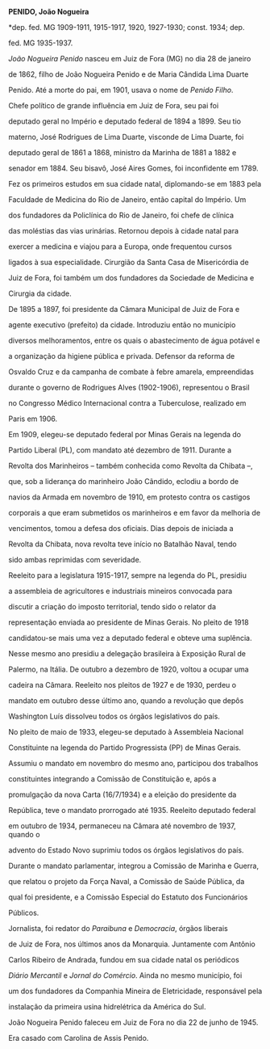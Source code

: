 **PENIDO, João Nogueira**



\*dep. fed. MG 1909-1911, 1915-1917, 1920, 1927-1930; const. 1934; dep.

fed. MG 1935-1937.



*João Nogueira Penido* nasceu em Juiz de Fora (MG) no dia 28 de janeiro

de 1862, filho de João Nogueira Penido e de Maria Cândida Lima Duarte

Penido. Até a morte do pai, em 1901, usava o nome de *Penido Filho*.

Chefe político de grande influência em Juiz de Fora, seu pai foi

deputado geral no Império e deputado federal de 1894 a 1899. Seu tio

materno, José Rodrigues de Lima Duarte, visconde de Lima Duarte, foi

deputado geral de 1861 a 1868, ministro da Marinha de 1881 a 1882 e

senador em 1884. Seu bisavô, José Aires Gomes, foi inconfidente em 1789.



Fez os primeiros estudos em sua cidade natal, diplomando-se em 1883 pela

Faculdade de Medicina do Rio de Janeiro, então capital do Império. Um

dos fundadores da Policlínica do Rio de Janeiro, foi chefe de clínica

das moléstias das vias urinárias. Retornou depois à cidade natal para

exercer a medicina e viajou para a Europa, onde frequentou cursos

ligados à sua especialidade. Cirurgião da Santa Casa de Misericórdia de

Juiz de Fora, foi também um dos fundadores da Sociedade de Medicina e

Cirurgia da cidade.



De 1895 a 1897, foi presidente da Câmara Municipal de Juiz de Fora e

agente executivo (prefeito) da cidade. Introduziu então no município

diversos melhoramentos, entre os quais o abastecimento de água potável e

a organização da higiene pública e privada. Defensor da reforma de

Osvaldo Cruz e da campanha de combate à febre amarela, empreendidas

durante o governo de Rodrigues Alves (1902-1906), representou o Brasil

no Congresso Médico Internacional contra a Tuberculose, realizado em

Paris em 1906.



Em 1909, elegeu-se deputado federal por Minas Gerais na legenda do

Partido Liberal (PL), com mandato até dezembro de 1911. Durante a

Revolta dos Marinheiros – também conhecida como Revolta da Chibata –,

que, sob a liderança do marinheiro João Cândido, eclodiu a bordo de

navios da Armada em novembro de 1910, em protesto contra os castigos

corporais a que eram submetidos os marinheiros e em favor da melhoria de

vencimentos, tomou a defesa dos oficiais. Dias depois de iniciada a

Revolta da Chibata, nova revolta teve início no Batalhão Naval, tendo

sido ambas reprimidas com severidade.



Reeleito para a legislatura 1915-1917, sempre na legenda do PL, presidiu

a assembleia de agricultores e industriais mineiros convocada para

discutir a criação do imposto territorial, tendo sido o relator da

representação enviada ao presidente de Minas Gerais. No pleito de 1918

candidatou-se mais uma vez a deputado federal e obteve uma suplência.

Nesse mesmo ano presidiu a delegação brasileira à Exposição Rural de

Palermo, na Itália. De outubro a dezembro de 1920, voltou a ocupar uma

cadeira na Câmara. Reeleito nos pleitos de 1927 e de 1930, perdeu o

mandato em outubro desse último ano, quando a revolução que depôs

Washington Luís dissolveu todos os órgãos legislativos do país.



No pleito de maio de 1933, elegeu-se deputado à Assembleia Nacional

Constituinte na legenda do Partido Progressista (PP) de Minas Gerais.

Assumiu o mandato em novembro do mesmo ano, participou dos trabalhos

constituintes integrando a Comissão de Constituição e, após a

promulgação da nova Carta (16/7/1934) e a eleição do presidente da

República, teve o mandato prorrogado até 1935. Reeleito deputado federal

em outubro de 1934, permaneceu na Câmara até novembro de 1937, quando o

advento do Estado Novo suprimiu todos os órgãos legislativos do país.

Durante o mandato parlamentar, integrou a Comissão de Marinha e Guerra,

que relatou o projeto da Força Naval, a Comissão de Saúde Pública, da

qual foi presidente, e a Comissão Especial do Estatuto dos Funcionários

Públicos.



Jornalista, foi redator do *Paraibuna* e *Democracia*, órgãos liberais

de Juiz de Fora, nos últimos anos da Monarquia. Juntamente com Antônio

Carlos Ribeiro de Andrada, fundou em sua cidade natal os periódicos

*Diário Mercantil* e *Jornal do Comércio*. Ainda no mesmo município, foi

um dos fundadores da Companhia Mineira de Eletricidade, responsável pela

instalação da primeira usina hidrelétrica da América do Sul.



João Nogueira Penido faleceu em Juiz de Fora no dia 22 de junho de 1945.



Era casado com Carolina de Assis Penido.



